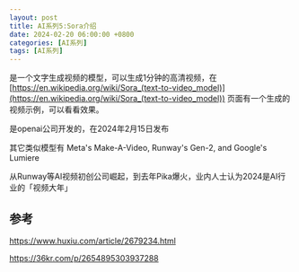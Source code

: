 ```yaml
---
layout: post
title: AI系列5:Sora介绍
date: 2024-02-20 06:00:00 +0800
categories: [AI系列]
tags: [AI系列]
---
```

是一个文字生成视频的模型，可以生成1分钟的高清视频，在 [https://en.wikipedia.org/wiki/Sora_(text-to-video_model)](https://en.wikipedia.org/wiki/Sora_(text-to-video_model)) 页面有一个生成的视频示例，可以看看效果。

是openai公司开发的，在2024年2月15日发布

其它类似模型有 Meta's Make-A-Video, Runway's Gen-2, and Google's Lumiere

从Runway等AI视频初创公司崛起，到去年Pika爆火，业内人士认为2024是AI行业的「视频大年」
## 参考
<https://www.huxiu.com/article/2679234.html>

<https://36kr.com/p/2654895303937288>